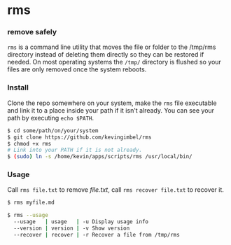 # rms
### remove safely

`rms` is a command line utility that moves the file or folder to the /tmp/rms directory instead of deleting them directly so they can be restored if needed. On most operating systems the `/tmp/` directory is flushed so your files are only removed once the system reboots.

### Install
Clone the repo somewhere on your system, make the `rms` file executable and link it to a
place inside your path if it isn't already. You can see your path by executing `echo $PATH`.
```bash
$ cd some/path/on/your/system
$ git clone https://github.com/kevingimbel/rms
$ chmod +x rms
# Link into your PATH if it is not already.
$ (sudo) ln -s /home/kevin/apps/scripts/rms /usr/local/bin/
```

### Usage
Call `rms file.txt` to remove *file.txt*, call `rms recover file.txt` to recover it.

```bash
$ rms myfile.md

$ rms --usage
  --usage   | usage   | -u Display usage info
  --version | version | -v Show version
  --recover | recover | -r Recover a file from /tmp/rms
```
